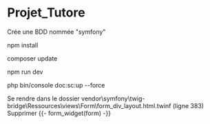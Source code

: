 # Projet_Tutore

Crée une BDD nommée "symfony"

npm install

composer update

npm run dev

php bin/console doc:sc:up --force

Se rendre dans le dossier vendor\symfony\twig-bridge\Ressources\views\Form\form_div_layout.html.twinf (ligne 383) 
  Supprimer {{- form_widget(form) -}}
